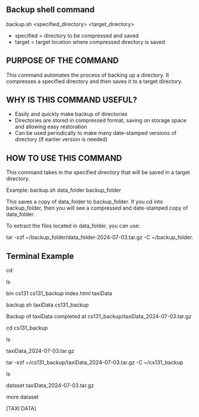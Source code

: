 ## Backup shell command ##

backup.sh <specified_directory> <target_directory>

* specified = directory to be compressed and saved
* target = target location where compressed directory is saved


## PURPOSE OF THE COMMAND ##

This command automates the process of backing up a directory. 
It compresses a specified directory and then saves it to a target directory.


## WHY IS THIS COMMAND USEFUL? ##

* Easily and quickly make backup of directories
* Directories are stored in compressed format, saving on storage space and allowing easy restoration
* Can be used periodically to make many date-stamped versions of directory (if earlier version is needed)

## HOW TO USE THIS COMMAND ##

This command takes in the specified directory that will be saved in a target directory.

Example: backup.sh data_folder backup_folder

This saves a copy of data_folder to backup_folder. If you cd into backup_folder, then you will see a compressed and date-stamped copy of data_folder. 

To extract the files located in data_folder, you can use: 

tar -xzf ~/backup_folder/data_folder-2024-07-03.tar.gz -C ~/backup_folder.

## Terminal Example ##

cd

ls

bin  cs131  cs131_backup  index.html  taxiData

backup.sh taxiData cs131_backup

Backup of taxiData completed at cs131_backup/taxiData_2024-07-03.tar.gz

cd cs131_backup

ls

taxiData_2024-07-03.tar.gz

tar -xzf ~/cs131_backup/taxiData_2024-07-03.tar.gz -C ~/cs131_backup

ls

dataset  taxiData_2024-07-03.tar.gz

more dataset

[TAXI DATA]
